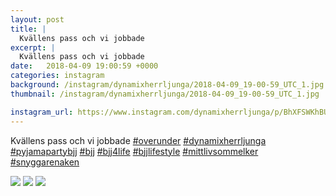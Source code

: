 ```yaml
---
layout: post
title: |
  Kvällens pass och vi jobbade 
excerpt: |
  Kvällens pass och vi jobbade        
date:   2018-04-09 19:00:59 +0000
categories: instagram
background: /instagram/dynamixherrljunga/2018-04-09_19-00-59_UTC_1.jpg
thumbnail: /instagram/dynamixherrljunga/2018-04-09_19-00-59_UTC_1.jpg

instagram_url: https://www.instagram.com/dynamixherrljunga/p/BhXFSWKhBUg
---
```

Kvällens pass och vi jobbade [#overunder](https://www.instagram.com/explore/tags/overunder/) [#dynamixherrljunga](https://www.instagram.com/explore/tags/dynamixherrljunga/) [#pyjamapartybjj](https://www.instagram.com/explore/tags/pyjamapartybjj/) [#bjj](https://www.instagram.com/explore/tags/bjj/) [#bjj4life](https://www.instagram.com/explore/tags/bjj4life/) [#bjjlifestyle](https://www.instagram.com/explore/tags/bjjlifestyle/) [#mittlivsommelker](https://www.instagram.com/explore/tags/mittlivsommelker/) [#snyggarenaken](https://www.instagram.com/explore/tags/snyggarenaken/)



<img src='/www-dynamix-herrljunga/instagram/dynamixherrljunga/2018-04-09_19-00-59_UTC_1.jpg' class='img-fluid' />


<img src='/www-dynamix-herrljunga/instagram/dynamixherrljunga/2018-04-09_19-00-59_UTC_2.jpg' class='img-fluid' />


<img src='/www-dynamix-herrljunga/instagram/dynamixherrljunga/2018-04-09_19-00-59_UTC_3.jpg' class='img-fluid' />
